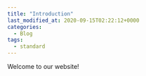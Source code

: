 ```yaml
---
title: "Introduction"
last_modified_at: 2020-09-15T02:22:12+0000
categories:
  - Blog
tags:
  - standard
---
```


Welcome to our website!